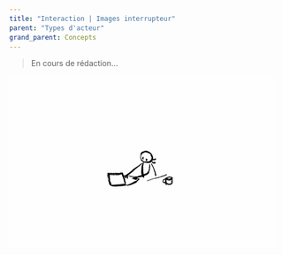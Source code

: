 ```yaml
---
title: "Interaction | Images interrupteur"
parent: "Types d'acteur"
grand_parent: Concepts
---
```



> En cours de rédaction...

![SynApps](../../assets/under-progress.gif)

